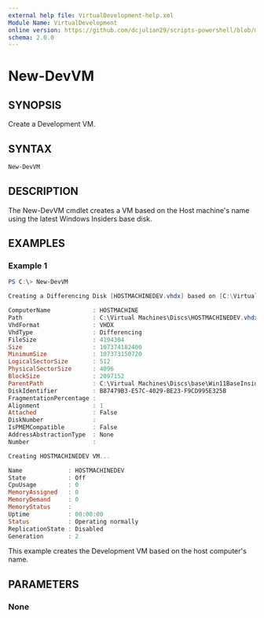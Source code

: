 ```yaml
---
external help file: VirtualDevelopment-help.xml
Module Name: VirtualDevelopment
online version: https://github.com/dcjulian29/scripts-powershell/blob/main/Modules/VirtualDevelopment/docs/New-DevVM.md
schema: 2.0.0
---
```


# New-DevVM

## SYNOPSIS

Create a Development VM.

## SYNTAX

```powershell
New-DevVM
```

## DESCRIPTION

The New-DevVM cmdlet creates a VM based on the Host machine's name using the latest Windows Insiders base disk.

## EXAMPLES

### Example 1

```powershell
PS C:\> New-DevVM

Creating a Differencing Disk [HOSTMACHINEDEV.vhdx] based on [C:\Virtual Machines\Discs\base\Win11BaseInsider-10.0.22533.vhdx]

ComputerName            : HOSTMACHINE
Path                    : C:\Virtual Machines\Discs\HOSTMACHINEDEV.vhdx
VhdFormat               : VHDX
VhdType                 : Differencing
FileSize                : 4194304
Size                    : 107374182400
MinimumSize             : 107373150720
LogicalSectorSize       : 512
PhysicalSectorSize      : 4096
BlockSize               : 2097152
ParentPath              : C:\Virtual Machines\Discs\base\Win11BaseInsider-10.0.22533.vhdx
DiskIdentifier          : B87479B3-E57C-4029-BE23-F9CD995E325B
FragmentationPercentage :
Alignment               : 1
Attached                : False
DiskNumber              :
IsPMEMCompatible        : False
AddressAbstractionType  : None
Number                  :

Creating HOSTMACHINEDEV VM...

Name             : HOSTMACHINEDEV
State            : Off
CpuUsage         : 0
MemoryAssigned   : 0
MemoryDemand     : 0
MemoryStatus     :
Uptime           : 00:00:00
Status           : Operating normally
ReplicationState : Disabled
Generation       : 2
```

This example creates the Development VM based on the host computer's name.

## PARAMETERS

### None

